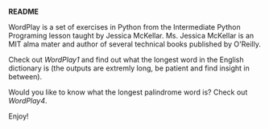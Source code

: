 
__README__

WordPlay is a set of exercises in Python from the Intermediate Python Programing lesson taught by Jessica McKellar.  Ms. Jessica McKellar is an MIT alma mater and author of several technical books published by O'Reilly.  

Check out *WordPlay1* and find out what the longest word in the English dictionary is (the outputs are extremly long, be patient and find insight in between).  

Would you like to know what the longest palindrome word is?  Check out *WordPlay4*.

Enjoy!
